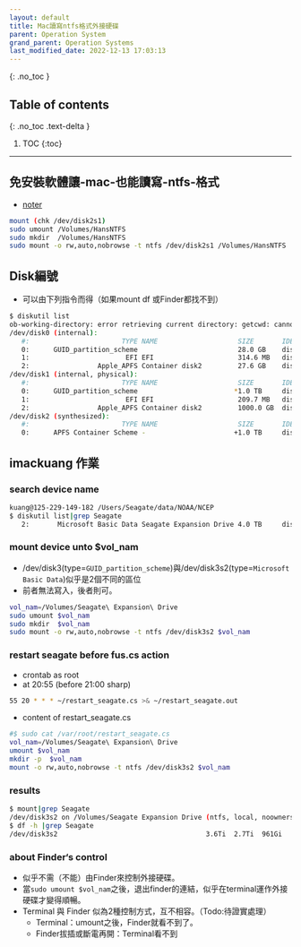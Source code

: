 ```yaml
---
layout: default
title: Mac讀寫ntfs格式外接硬碟
parent: Operation System
grand_parent: Operation Systems
last_modified_date: 2022-12-13 17:03:13
---
```


{: .no_toc }

## Table of contents
{: .no_toc .text-delta }

1. TOC 
{:toc}

---

## 免安裝軟體讓-mac-也能讀寫-ntfs-格式

- [noter](https://noter.tw/5369/存不進隨身碟？免安裝軟體讓-mac-也能讀寫-ntfs-格式/)

```bash
mount (chk /dev/disk2s1)
sudo umount /Volumes/HansNTFS
sudo mkdir  /Volumes/HansNTFS
sudo mount -o rw,auto,nobrowse -t ntfs /dev/disk2s1 /Volumes/HansNTFS
```

## Disk編號

- 可以由下列指令而得（如果mount df 或Finder都找不到）

```bash
$ diskutil list
ob-working-directory: error retrieving current directory: getcwd: cannot access parent directories: No such file or directory
/dev/disk0 (internal):
   #:                       TYPE NAME                    SIZE       IDENTIFIER
   0:      GUID_partition_scheme                         28.0 GB    disk0
   1:                        EFI EFI                     314.6 MB   disk0s1
   2:                 Apple_APFS Container disk2         27.6 GB    disk0s2
/dev/disk1 (internal, physical):
   #:                       TYPE NAME                    SIZE       IDENTIFIER
   0:      GUID_partition_scheme                        *1.0 TB     disk1
   1:                        EFI EFI                     209.7 MB   disk1s1
   2:                 Apple_APFS Container disk2         1000.0 GB  disk1s2
/dev/disk2 (synthesized):
   #:                       TYPE NAME                    SIZE       IDENTIFIER
   0:      APFS Container Scheme -                      +1.0 TB     disk2
```

## imackuang 作業

### search device name

```bash
kuang@125-229-149-182 /Users/Seagate/data/NOAA/NCEP
$ diskutil list|grep Seagate
   2:       Microsoft Basic Data ⁨Seagate Expansion Drive⁩ 4.0 TB     disk3s2

```

### mount device unto $vol_nam

- /dev/disk3(type=`GUID_partition_scheme`)與/dev/disk3s2(type=`Microsoft Basic Data`)似乎是2個不同的區位
- 前者無法寫入，後者則可。

```bash
vol_nam=/Volumes/Seagate\ Expansion\ Drive
sudo umount $vol_nam
sudo mkdir  $vol_nam
sudo mount -o rw,auto,nobrowse -t ntfs /dev/disk3s2 $vol_nam
```

### restart seagate before fus.cs action

- crontab as root
- at 20:55 (before 21:00 sharp)

```bash
55 20 * * * ~/restart_seagate.cs >& ~/restart_seagate.out
```

- content of restart_seagate.cs

```bash
#$ sudo cat /var/root/restart_seagate.cs
vol_nam=/Volumes/Seagate\ Expansion\ Drive
umount $vol_nam
mkdir -p  $vol_nam
mount -o rw,auto,nobrowse -t ntfs /dev/disk3s2 $vol_nam
```

### results

```bash
$ mount|grep Seagate
/dev/disk3s2 on /Volumes/Seagate Expansion Drive (ntfs, local, noowners, nobrowse)
$ df -h |grep Seagate
/dev/disk3s2                                     3.6Ti  2.7Ti  961Gi    75%  468252 1007937428    0%   /Volumes/Seagate Expansion Drive
```

### about Finder‘s control

- 似乎不需（不能）由Finder來控制外接硬碟。
- 當`sudo umount $vol_nam`之後，退出finder的連結，似乎在terminal運作外接硬碟才變得順暢。
- Terminal 與 Finder 似為2種控制方式，互不相容。（Todo:待證實處理）
  - Terminal：umount之後，Finder就看不到了。
  - Finder拔插或斷電再開：Terminal看不到